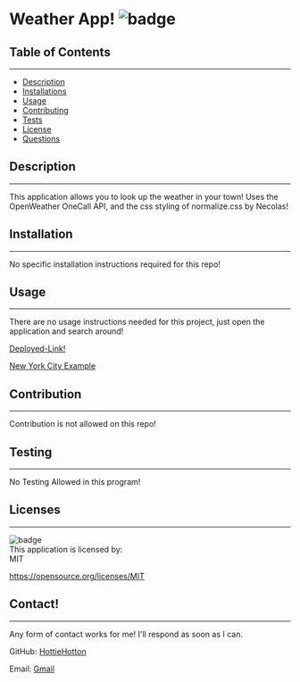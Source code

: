 # Weather App! ![badge](https://img.shields.io/badge/license-MIT-blue)<br/>

  ## Table of Contents
  --------------------
  - [Description](#description)
  - [Installations](#installation)
  - [Usage](#usage)
  - [Contributing](#contribution)
  - [Tests](#testing)
  - [License](#licenses)
  - [Questions](#contact)

  ## Description
  --------------
  This application allows you to look up the weather in your town! Uses the OpenWeather OneCall API, and the css styling
 of normalize.css by Necolas!

  ## Installation
  ---------------
  No specific installation instructions required for this repo!

  ## Usage
  ---------------------
  There are no usage instructions needed for this project, just open the application and search around!

  [Deployed-Link!](https://hottiehotton.github.io/Weather-Dashboard/)
  
  [New York City Example](assets/img/Deployed-Pic.png)

  ## Contribution
  --------------------------
  Contribution is not allowed on this repo!

  ## Testing
  ---------------------
  No Testing Allowed in this program!

  ## Licenses
  ----------------
  ![badge](https://img.shields.io/badge/license-MIT-blue)
  <br/>
  This application is licensed by: <br/> MIT

  https://opensource.org/licenses/MIT

  ## Contact!
  --------------
  Any form of contact works for me! I'll respond as soon as I can.

  GitHub: [HottieHotton](https://github.com/HottieHotton)

  Email: [Gmail](mailto:bhotton25@gmail.com)